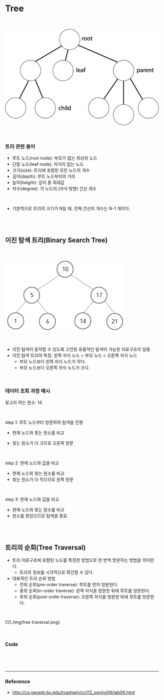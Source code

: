 # Tree



<br/>

![](./img/tree.gif)



<br/>

### 트리 관련 용어

- 루트 노드(root node): 부모가 없는 최상위 노드
- 단말 노드(leaf node): 자식이 없는 노드
- 크기(size): 트리에 포함된 모든 노드의 개수
- 깊이(depth): 루트 노드부터의 거리
- 높이(height): 깊이 중 최대값
- 차수(degree): 각 노드의 (자식 방향) 간선 개수

<br/>

- 기본적으로 트리의 크기가 N일 때, 전체 간선의 개수는 N-1 개이다.



<br/><br/>

## 이진 탐색 트리(Binary Search Tree)

<br/>

![](./img/bst.png)

<br/>

- 이진 탐색이 동작할 수 있도록 고안된 효율적인 탐색이 가능한 자료구조의 일종
- 이진 탐색 트리의 특징: 왼쪽 자식 노드 < 부모 노드 < 오른쪽 자식 노드
  - 부모 노드보다 왼쪽 자식 노드가 작다.
  - 부모 노드보다 오른쪽 자식 노드가 크다.



<br/>

### 데이터 조회 과정 예시

찾고자 하는 원소: 14

<br/>

step 1: 루트 노드부터 방문하여 탐색을 진행

- 현재 노드와 찾는 원소를 비교

- 찾는 원소가 더 크므로 오른쪽 방문

<br/>

step 2: 현재 노드와 값을 비교

- 현재 노드와 찾는 원소를 비교
- 찾는 원소가 더 작으므로 왼쪽 방문

<br/>

step 3: 현재 노드와 값을 비교

- 현재 노드와 찾는 원소를 비교
- 원소를 찾았으므로 탐색을 종료



<br/>

<br/>

## 트리의 순회(Tree Traversal)

- 트리 자료구조에 포함된 노드를 특정한 방법으로 한 번씩 방문하는 방법을 의미한다.
  - 트리의 정보를 시각적으로 확인할 수 있다.
- 대표적인 트리 순회 방법
  - 전위 순회(pre-order traverse): 루트를 먼저 방문한다.
  - 중위 순회(in-order traverse): 왼쪽 자식을 방문한 뒤에 루트를 방문한다.
  - 후위 순회(post-order traverse): 오른쪽 자식을 방문한 뒤에 루트를 방문한다.



<br/>

![](./img/tree traversal.png)



<br/>

### Code

```python


```





<br/><br/>

-----------------------

### Reference

- http://cs-people.bu.edu/tvashwin/cs112_spring09/lab06.html